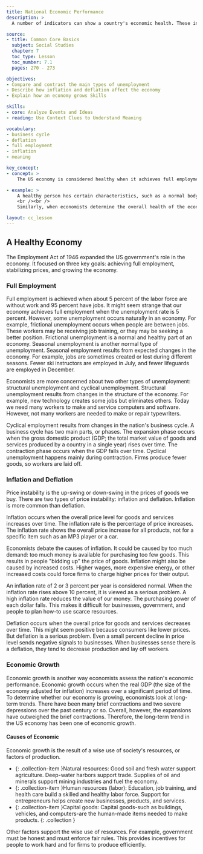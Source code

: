 ```yaml
---
title: National Economic Performance
description: >
  A number of indicators can show a country's economic health. These include the unemployment rate, the gro~s domestic product, and the rate of inflation or deflation. Economic growth is based on efficient use of natural resources, labor, and capital goods.

source:
- title: Common Core Basics
  subject: Social Studies
  chapter: 7
  toc_type: Lesson
  toc_number: 7.1
  pages: 270 - 273

objectives:
- Compare and contrast the main types of unemployment
- Describe how inflation and deflation affect the economy
- Explain how an economy grows Skills

skills:
- core: Analyze Events and Ideas
- reading: Use Context Clues to Understand Meaning

vocabulary:
- business cycle
- deflation
- full employment
- inflation
- meaning

key_concept:
- concept: >
    The US economy is considered healthy when it achieves full employment, price stability, and economic growth.

- example: >
    A healthy person hos certain characteristics, such as a normal body temperature and the absence of symptoms like coughing, sneezing, and fatigue. When you catch a CQld, you may develop a fever and you might start experiencing uncomfortable symptoms.
    <br /><br />
    Similarly, when economists determine the overall health of the economy, they look at certain characteristics, for instance, positive or negative changes in the unemployment rate, price levels, and economic growth rote. These factors help economists evaluate how well our economy is performing.

layout: cc_lesson
---
```

## A Healthy Economy

The Employment Act of 1946 expanded the US government's role in the economy. It focused on three key goals: achieving full employment, stabilizing prices, and growing the economy.

### Full Employment

Full employment is achieved when about 5 percent of the labor force are without work and 95 percent have jobs. It might seem strange that our economy achieves full employment when the unemployment rate is 5 percent. However, some unemployment occurs naturally in an economy. For example, frictional unemployment occurs when people are between jobs. These workers may be receiving job training, or they may be seeking a better position. Frictional unemployment is a normal and healthy part of an economy. Seasonal unemployment is another normal type of unemployment. Seasonal employment results from expected changes in the economy. For example, jobs are sometimes created or lost during different seasons. Fewer ski instructors are employed in July, and fewer lifeguards are employed in December.

Economists are more concerned about two other types of unemployment: structural unemployment and cyclical unemployment. Structural unemployment results from changes in the structure of the economy. For example, new technology creates some jobs but eliminates others. Today we need many workers to make and service computers and software. However, not many workers are needed to make or repair typewriters.

Cyclical employment results from changes in the nation's business cycle. A business cycle has two main parts, or phases. The expansion phase occurs when the gross domestic product (GDP; the total market value of goods and services produced by a country in a single year) rises over time. The contraction phase occurs when the GDP falls over time. Cyclical unemployment happens mainly during contraction. Firms produce fewer goods, so workers are laid off.

### Inflation and Deflation

Price instability is the up-swing or down-swing in the prices of goods we buy. There are two types of price instability: inflation and deflation. Inflation is more common than deflation.

Inflation occurs when the overall price level for goods and services increases over time. The inflation rate is the percentage of price increases. The inflation rate shows the overall price increase for all products, not for a specific item such as an MP3 player or a car.

Economists debate the causes of inflation. It could be caused by too much demand: too much money is available for purchasing too few goods. This results in people "bidding up" the price of goods. Inflation might also be caused by increased costs. Higher wages, more expensive energy, or other increased costs could force firms to charge higher prices for their output.

An inflation rate of 2 or 3 percent per year is considered normal. When the inflation rate rises above 10 percent, it is viewed as a serious problem. A high inflation rate reduces the value of our money. The purchasing power of each dollar falls. This makes it difficult for businesses, government, and people to plan how-to use scarce resources.

Deflation occurs when the overall price for goods and services decreases over time. This might seem positive because consumers like lower prices. But deflation is a serious problem. Even a small percent decline in price level sends negative signals to businesses. When businesses sense there is a deflation, they tend to decrease production and lay off workers.

### Economic Growth

Economic growth is another way economists assess the nation's economic performance. Economic growth occurs when the real GDP (the size of the economy adjusted for inflation) increases over a significant period of time. To determine whether our economy is growing, economists look at long-term trends. There have been many brief contractions and two severe depressions over the past century or so. Overall, however, the expansions have outweighed the brief contractions. Therefore, the long-term trend in the US economy has been one of economic growth.

#### Causes of Economic

Economic growth is the result of a wise use of society's resources, or factors of production.

  * {: .collection-item }Natural resources: Good soil and fresh water support agriculture. Deep-water harbors support trade. Supplies of oil and minerals support mining industries and fuel the economy.
  * {: .collection-item }Human resources (labor): Education, job training, and health care build a skilled and healthy labor force. Support for entrepreneurs helps create new businesses, products, and services.
  * {: .collection-item }Capital goods: Capital goods-such as buildings, vehicles, and computers-are the human-made items needed to make products.
  {: .collection }

Other factors support the wise use of resources. For example, government must be honest and must enforce fair rules. This provides incentives for people to work hard and for firms to produce efficiently.